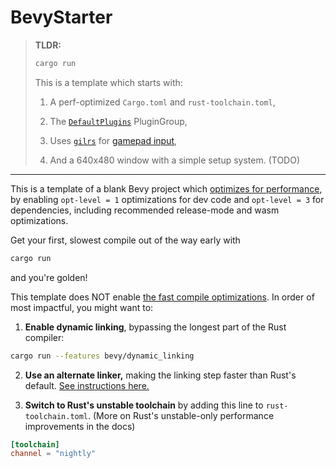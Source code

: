 # BevyStarter

> **TLDR:**
>
> ```sh
> cargo run
> ```
> 
> This is a template which starts with:
> 
> 1. A perf-optimized `Cargo.toml` and `rust-toolchain.toml`,
> 
> 2. The [`DefaultPlugins`](https://docs.rs/bevy/latest/bevy/struct.DefaultPlugins.html) PluginGroup,
>
> 3. Uses [`gilrs`](https://gitlab.com/gilrs-project/gilrs) for [gamepad input](https://bevy-cheatbook.github.io/input/gamepad.html), 
> 
> 4. And a 640x480 window with a simple setup system. (TODO)



---

This is a template of a blank Bevy project which [optimizes for performance](https://bevyengine.org/learn/quick-start/getting-started/setup/#compile-with-performance-optimizations), by enabling `opt-level = 1` optimizations for dev code and `opt-level = 3` for dependencies, including recommended release-mode and wasm optimizations.

Get your first, slowest compile out of the way early with

```sh
cargo run
```
and you're golden!

This template does NOT enable [the fast compile optimizations](https://bevyengine.org/learn/quick-start/getting-started/setup/#enable-fast-compiles-optional). In order of most impactful, you might want to:
 

1. **Enable dynamic linking**, bypassing the longest part of the Rust compiler:

```sh
cargo run --features bevy/dynamic_linking
```

2. **Use an alternate linker,** making the linking step faster than Rust's default. [See instructions here.](https://bevyengine.org/learn/quick-start/getting-started/setup/#alternative-linkers)

3. **Switch to Rust's unstable toolchain** by adding this line to `rust-toolchain.toml`. (More on Rust's unstable-only performance improvements in the docs)

```toml
[toolchain]
channel = "nightly"
```
